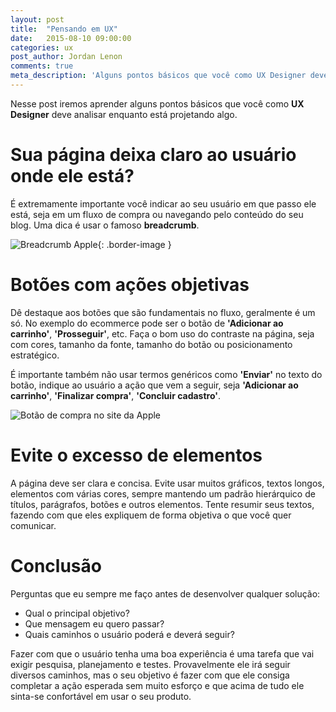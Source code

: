 ```yaml
---
layout: post
title:  "Pensando em UX"
date:   2015-08-10 09:00:00
categories: ux
post_author: Jordan Lenon
comments: true
meta_description: 'Alguns pontos básicos que você como UX Designer deve analisar enquanto está projetando algo'
---
```


Nesse post iremos aprender alguns pontos básicos que você como **UX Designer** deve analisar enquanto está projetando algo.

# Sua página deixa claro ao usuário onde ele está?
É extremamente importante você indicar ao seu usuário em que passo ele está, seja em um fluxo de compra ou navegando pelo conteúdo do seu blog. Uma dica é usar o famoso **breadcrumb**.

![Breadcrumb Apple](http://imagizer.imageshack.us/a/img538/6899/hAFmin.png){: .border-image }

# Botões com ações objetivas
Dê destaque aos botões que são fundamentais no fluxo, geralmente é um só. No exemplo do ecommerce  pode ser o botão de **'Adicionar ao carrinho'**, **'Prosseguir'**, etc. Faça o bom uso do contraste na página, seja com cores, tamanho da fonte, tamanho do botão ou posicionamento estratégico.

É importante também não usar termos genéricos como **'Enviar'** no texto do botão, indique ao usuário a ação que vem a seguir, seja **'Adicionar ao carrinho'**, **'Finalizar compra'**, **'Concluir cadastro'**.

![Botão de compra no site da Apple](http://imagizer.imageshack.us/a/img911/9948/dhpCdc.png)

# Evite o excesso de elementos
A página deve ser clara e concisa. Evite usar muitos gráficos, textos longos, elementos com várias cores, sempre mantendo um padrão hierárquico de títulos, parágrafos, botões e outros elementos. Tente resumir seus textos, fazendo com que eles expliquem de forma objetiva o que você quer comunicar.

# Conclusão
Perguntas que eu sempre me faço antes de desenvolver qualquer solução:

* Qual o principal objetivo?
* Que mensagem eu quero passar?
* Quais caminhos o usuário poderá e deverá seguir?

Fazer com que o usuário tenha uma boa experiência é uma tarefa que vai exigir pesquisa, planejamento e testes. Provavelmente ele irá seguir diversos caminhos, mas o seu objetivo é fazer com que ele consiga completar a ação esperada sem muito esforço e que acima de tudo ele sinta-se confortável em usar o seu produto.



